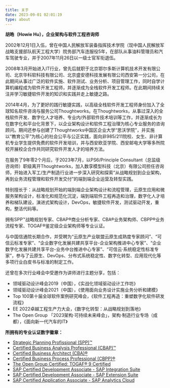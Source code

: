 ```yaml
---
title: 关于
date: 2023-09-01 02:01:19
type: about
---
```


**胡皓（Howie Hu），企业架构与软件工程咨询师**

2002年12月1日入伍，曾在中国人民解放军装备指挥技术学院（现中国人民解放军战略支援部队航天工程大学）院务部汽车连服役5年，在部队从事油料管理员和汽车驾驶专业，并于2007年11月26日以一级士官军衔退伍。

2008年3月开始进入IT行业，曾先后就职于北京鄂尔多斯计算机技术开发有限公司、北京华科软科技有限公司、北京盛安德科技发展有限公司西安第一分公司，在此期间从事过广泛的软件实施、软件测试、业务分析、项目管理工作，同时自学计算机编程成为软件开发工程师，并逐渐成为全栈软件开发工程师。在此期间持续关注并学习敏捷软件开发的知识和实践并走上敏捷之路。

2014年4月，为了更好的践行敏捷实践，以高级全栈软件开发工程师身份加入了全球知名软件咨询与服务公司Thoughtworks。在Thoughtworks，从事过深入的全栈软件开发、数字化人才培养、专业内/外部软件技术培训等工作，并逐渐成长为在数字化和平台化背景下，以企业架构设计和软件工程治理为核心专业服务的咨询顾问。期间还参与创建了Thoughtworks中国区企业大学“思沃学院”，并实施以“教育公平”为核心的社会公平与公正实践，面向非985/211院校、女生、非计算机专业学生提供免费的软件开发培训，并与西安欧亚学院、西安邮电大学等多所院校开展校企合作共同研究软件开发人才的培养方法。

在服务了9年零2个月后，于2023年7月，以PS6/Principle Consultant（总监级咨询师）职级离开Thoughtworks，加入数孪模型科技（北京）有限公司担任咨询师，开始进入军工/生产制造行业进一步深入研究和探索“从战略规划到企业架构，再到业务流程管理和软件开发交付”的端到端企业运营及转型实践。

特别擅长于：从战略规划开始的端到端企业架构设计和流程管理，云原生应用和微服务架构设计，标准化和规范化沉淀，端到端软件工程再造和治理，数字化人才培养和梯队建设，演进式架构设计，DevOps，敏捷软件开发，测试驱动开发，重构，整洁代码等。

拥有SPP™战略规划专家、CBAP®商业分析专家、CBA®业务架构师、CBPP®业务流程专家、TOGAF®鉴定级企业架构师等专业认证。

与中国信通院长期合作，并受聘为“云原生产业联盟云原生成熟度专家顾问”、“可信云标准专家”、“企业数字化发展共建共享平台-企业架构推进中心专家”、“企业数字化发展共建共享平台-业务中台推进中心专家”、“可信云·系统稳定性标准专家”，参与了云原生、DevOps、分布式系统稳定性、数字化转型、应用现代化等多项行业白皮书与标准的制定工作。

还曾在多次行业峰会中受邀作为讲师进行主题分享，包括：
- 领域驱动设计峰会2019（中国），《实战化领域驱动设计工作坊》
- 领域驱动设计峰会2021（中国），《使用面向业务设计实施业务分析和建模》
- Top 100第十届全球软件案例研究峰会，《软件工程再造：重塑数字化软件研发流程》
- EE 2022卓越工程生产力大会，《数字化转型：从战略规划到落地》
- The Open Group 「2023架构·可持续未来峰会」，架构·制造行业专场（成都），《面向新一代汽车的IT》


**所拥有的专业认证数字徽章：**

- [Strategic Planning Profissional (SPP)™](https://www.credly.com/badges/1827c6db-822e-41bb-8c2a-af14978ccb1d/public_url)
- [Certified Business Analysis Professional (CBAP)™](https://badges.iiba.org/94da0872-90fd-4b30-aff6-2fde9f4e6dcc)
- [Certified Business Architect (CBA)®](https://www.businessarchitectureguild.org/page/cbaprof)
- [Certified Business Process Professional (CBPP)®](https://www.credly.com/badges/1c93b394-b67e-4987-a6a8-691dbaf786d7/public_url)
- [The Open Group Certified: TOGAF® 9 Certified](https://www.credly.com/badges/1bc3479a-3e21-402e-bafe-fc28431522c3/public_url)
- [SAP Certified Development Associate - SAP Integration Suite](https://www.credly.com/badges/dc1b055a-5c81-440b-a0a7-6990d16e280b/public_url)
- [SAP Certified Development Associate - SAP Extension Suite](https://www.credly.com/badges/fde41562-1d92-4b8e-bd3f-ece07400100b/public_url)
- [SAP Certified Application Associate - SAP Analytics Cloud](https://www.credly.com/badges/728f5b3a-788b-4b43-b717-c62d944ff97e/public_url)
